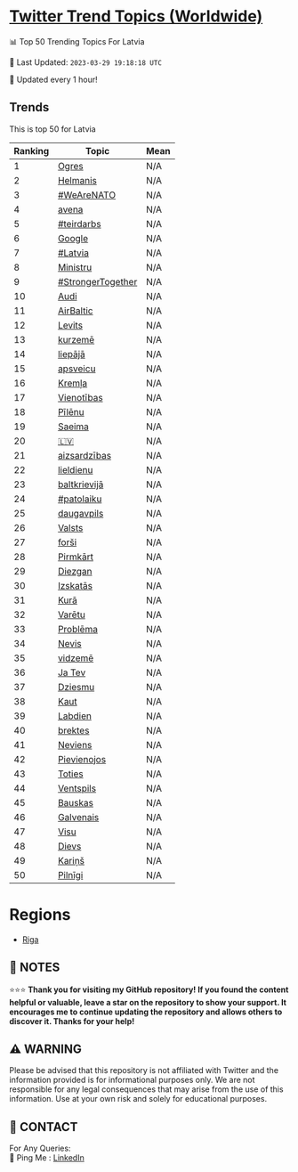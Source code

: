 [Twitter Trend Topics (Worldwide)](https://github.com/ErcinDedeoglu/Twitter-Trend-Topics)
==========


📊 Top 50 Trending Topics For Latvia

📆 Last Updated: `2023-03-29 19:18:18 UTC`

🔧 Updated every 1 hour!


## Trends

This is top 50 for Latvia

| Ranking | Topic | Mean |
| ------- | ------------ | ------------ |
| 1 | [Ogres](http://twitter.com/search?q=Ogres) | N/A |
| 2 | [Helmanis](http://twitter.com/search?q=Helmanis) | N/A |
| 3 | [#WeAreNATO](http://twitter.com/search?q=%23WeAreNATO) | N/A |
| 4 | [avena](http://twitter.com/search?q=avena) | N/A |
| 5 | [#teirdarbs](http://twitter.com/search?q=%23teirdarbs) | N/A |
| 6 | [Google](http://twitter.com/search?q=Google) | N/A |
| 7 | [#Latvia](http://twitter.com/search?q=%23Latvia) | N/A |
| 8 | [Ministru](http://twitter.com/search?q=Ministru) | N/A |
| 9 | [#StrongerTogether](http://twitter.com/search?q=%23StrongerTogether) | N/A |
| 10 | [Audi](http://twitter.com/search?q=Audi) | N/A |
| 11 | [AirBaltic](http://twitter.com/search?q=AirBaltic) | N/A |
| 12 | [Levits](http://twitter.com/search?q=Levits) | N/A |
| 13 | [kurzemē](http://twitter.com/search?q=kurzem%c4%93) | N/A |
| 14 | [liepājā](http://twitter.com/search?q=liep%c4%81j%c4%81) | N/A |
| 15 | [apsveicu](http://twitter.com/search?q=apsveicu) | N/A |
| 16 | [Kremļa](http://twitter.com/search?q=Krem%c4%bca) | N/A |
| 17 | [Vienotības](http://twitter.com/search?q=Vienot%c4%abbas) | N/A |
| 18 | [Pīlēnu](http://twitter.com/search?q=P%c4%abl%c4%93nu) | N/A |
| 19 | [Saeima](http://twitter.com/search?q=Saeima) | N/A |
| 20 | [🇱🇻](http://twitter.com/search?q=%f0%9f%87%b1%f0%9f%87%bb) | N/A |
| 21 | [aizsardzības](http://twitter.com/search?q=aizsardz%c4%abbas) | N/A |
| 22 | [lieldienu](http://twitter.com/search?q=lieldienu) | N/A |
| 23 | [baltkrievijā](http://twitter.com/search?q=baltkrievij%c4%81) | N/A |
| 24 | [#patolaiku](http://twitter.com/search?q=%23patolaiku) | N/A |
| 25 | [daugavpils](http://twitter.com/search?q=daugavpils) | N/A |
| 26 | [Valsts](http://twitter.com/search?q=Valsts) | N/A |
| 27 | [forši](http://twitter.com/search?q=for%c5%a1i) | N/A |
| 28 | [Pirmkārt](http://twitter.com/search?q=Pirmk%c4%81rt) | N/A |
| 29 | [Diezgan](http://twitter.com/search?q=Diezgan) | N/A |
| 30 | [Izskatās](http://twitter.com/search?q=Izskat%c4%81s) | N/A |
| 31 | [Kurā](http://twitter.com/search?q=Kur%c4%81) | N/A |
| 32 | [Varētu](http://twitter.com/search?q=Var%c4%93tu) | N/A |
| 33 | [Problēma](http://twitter.com/search?q=Probl%c4%93ma) | N/A |
| 34 | [Nevis](http://twitter.com/search?q=Nevis) | N/A |
| 35 | [vidzemē](http://twitter.com/search?q=vidzem%c4%93) | N/A |
| 36 | [Ja Tev](http://twitter.com/search?q=Ja+Tev) | N/A |
| 37 | [Dziesmu](http://twitter.com/search?q=Dziesmu) | N/A |
| 38 | [Kaut](http://twitter.com/search?q=Kaut) | N/A |
| 39 | [Labdien](http://twitter.com/search?q=Labdien) | N/A |
| 40 | [brektes](http://twitter.com/search?q=brektes) | N/A |
| 41 | [Neviens](http://twitter.com/search?q=Neviens) | N/A |
| 42 | [Pievienojos](http://twitter.com/search?q=Pievienojos) | N/A |
| 43 | [Toties](http://twitter.com/search?q=Toties) | N/A |
| 44 | [Ventspils](http://twitter.com/search?q=Ventspils) | N/A |
| 45 | [Bauskas](http://twitter.com/search?q=Bauskas) | N/A |
| 46 | [Galvenais](http://twitter.com/search?q=Galvenais) | N/A |
| 47 | [Visu](http://twitter.com/search?q=Visu) | N/A |
| 48 | [Dievs](http://twitter.com/search?q=Dievs) | N/A |
| 49 | [Kariņš](http://twitter.com/search?q=Kari%c5%86%c5%a1) | N/A |
| 50 | [Pilnīgi](http://twitter.com/search?q=Piln%c4%abgi) | N/A |



# Regions

* [Riga](</Latvia/Riga.md>)



## 📝 NOTES

⭐⭐⭐ **Thank you for visiting my GitHub repository! If you found the content helpful or valuable, leave a star on the repository to show your support. It encourages me to continue updating the repository and allows others to discover it. Thanks for your help!**


## ⚠️ WARNING

Please be advised that this repository is not affiliated with Twitter and the information provided is for informational purposes only. We are not responsible for any legal consequences that may arise from the use of this information. Use at your own risk and solely for educational purposes.


## 📨 CONTACT

 For Any Queries:  
            🏓 Ping Me : [LinkedIn](https://www.linkedin.com/in/ercindedeoglu/)
